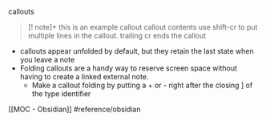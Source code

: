 callouts
>[! note]+ this is an example callout
>callout contents
>use shift-cr to put multiple lines in the callout.  trailing cr ends the callout


* callouts appear unfolded by default, but they retain the last state when you leave a note
* Folding callouts are a handy way to reserve screen space without having to create a linked external note.
	* Make a callout folding by putting a + or - right after the closing ] of the type identifier

[[MOC - Obsidian]]
#reference/obsidian 
